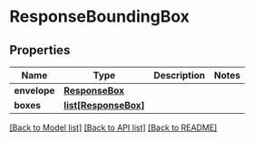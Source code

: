 # ResponseBoundingBox

## Properties
Name | Type | Description | Notes
------------ | ------------- | ------------- | -------------
**envelope** | [**ResponseBox**](ResponseBox.md) |  | 
**boxes** | [**list[ResponseBox]**](ResponseBox.md) |  | 

[[Back to Model list]](../README.md#documentation-for-models) [[Back to API list]](../README.md#documentation-for-api-endpoints) [[Back to README]](../README.md)


